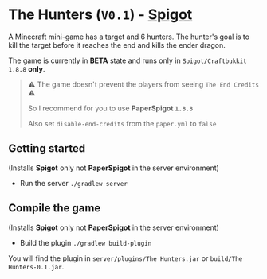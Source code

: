 # The Hunters (`V0.1`) - [Spigot](https://www.spigotmc.org/resources/the-hunters.81065/)

A Minecraft mini-game has a target and 6 hunters.
The hunter's goal is to kill the target before it reaches the end and kills the ender dragon.

The game is currently in **BETA** state and runs only in `Spigot/Craftbukkit 1.8.8` **only**.

> ⚠️ The game doesn't prevent the players from seeing `The End Credits` ⚠
>
> So I recommend for you to use **PaperSpigot `1.8.8`**
> 
> Also set `disable-end-credits` from the `paper.yml` to `false`

## Getting started
(Installs **Spigot** only not **PaperSpigot** in the server environment)
- Run the server `./gradlew server`

## Compile the game
(Installs **Spigot** only not **PaperSpigot** in the server environment)
- Build the plugin `./gradlew build-plugin`

You will find the plugin in `server/plugins/The Hunters.jar` or `build/The Hunters-0.1.jar`.
